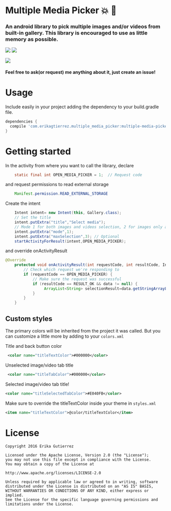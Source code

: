 # Multiple Media Picker :boom: :star2:
### An android library to pick multiple images and/or videos from built-in gallery. This library is encouraged to use as little memory as possible. 

![](https://img.shields.io/badge/license-APACHE%202-ff69b4.svg) ![](	https://img.shields.io/badge/bintray-v.1.0.5-673AB7.svg)

![](https://raw.githubusercontent.com/erikagtierrez/multiple-media-picker/master/cover.jpg)

#### Feel free to ask(or request) me anything about it, just create an issue!

# Usage
Include easily in your project adding the dependency to your build.gradle file.  

```gradle
dependencies {
  compile 'com.erikagtierrez.multiple_media_picker:multiple-media-picker:1.0.5'
}
```
# Getting started
In the activity from where you want to call the library, declare

```java
    static final int OPEN_MEDIA_PICKER = 1;  // Request code
```

and request permissions to read external storage

```java
    Manifest.permission.READ_EXTERNAL_STORAGE
```

Create the intent

```java
    Intent intent= new Intent(this, Gallery.class);
    // Set the title
    intent.putExtra("title","Select media");
    // Mode 1 for both images and videos selection, 2 for images only and 3 for videos!
    intent.putExtra("mode",1); 
    intent.putExtra("maxSelection",3); // Optional
    startActivityForResult(intent,OPEN_MEDIA_PICKER);
```

and override onActivityResult 

```java
@Override
    protected void onActivityResult(int requestCode, int resultCode, Intent data) {
        // Check which request we're responding to
        if (requestCode == OPEN_MEDIA_PICKER) {
            // Make sure the request was successful
            if (resultCode == RESULT_OK && data != null) {
                 ArrayList<String> selectionResult=data.getStringArrayListExtra("result");
            }
        }
    }
```

## Custom styles

The primary colors will be inherited from the project it was called. But you can customize a little more by adding to your `colors.xml`

Title and back button color
```xml
 <color name="titleTextColor">#000000</color>  
```
Unselected image/video tab title
```xml
 <color name="titleTabColor">#000000</color>   
```
Selected image/video tab title!
```xml
<color name="titleSelectedTabColor">#E040FB</color>
``` 

Make sure to override the titleTextColor inside your theme in `styles.xml`

```xml
<item name="titleTextColor">@color/titleTextColor</item>
```

# License

```
Copyright 2016 Erika Gutierrez

Licensed under the Apache License, Version 2.0 (the "License");
you may not use this file except in compliance with the License.
You may obtain a copy of the License at

http://www.apache.org/licenses/LICENSE-2.0

Unless required by applicable law or agreed to in writing, software
distributed under the License is distributed on an "AS IS" BASIS,
WITHOUT WARRANTIES OR CONDITIONS OF ANY KIND, either express or implied.
See the License for the specific language governing permissions and
limitations under the License.
```
